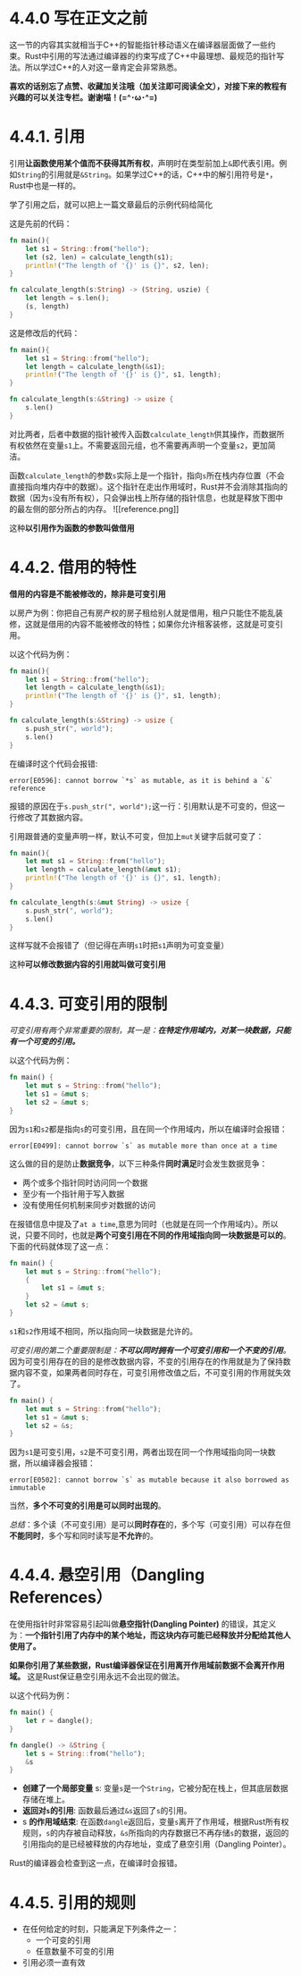 # 4.4.0 写在正文之前
这一节的内容其实就相当于C++的智能指针移动语义在编译器层面做了一些约束。Rust中引用的写法通过编译器的约束写成了C++中最理想、最规范的指针写法。所以学过C++的人对这一章肯定会非常熟悉。

**喜欢的话别忘了点赞、收藏加关注哦（加关注即可阅读全文），对接下来的教程有兴趣的可以关注专栏。谢谢喵！(=^･ω･^=)**
# 4.4.1. 引用
引用**让函数使用某个值而不获得其所有权**，声明时在类型前加上`&`即代表引用。例如`String`的引用就是`&String`。如果学过C++的话，C++中的解引用符号是`*`，Rust中也是一样的。

学了引用之后，就可以把上一篇文章最后的示例代码给简化

这是先前的代码：
```rust
fn main(){
	let s1 = String::from("hello");
	let (s2, len) = calculate_length(s1);
	println!("The length of '{}' is {}", s2, len);
}

fn calculate_length(s:String) -> (String, uszie) {
	let length = s.len();
	(s, length)
}
```
这是修改后的代码：
```rust
fn main(){
	let s1 = String::from("hello");
	let length = calculate_length(&s1);
	println!("The length of '{}' is {}", s1, length);
}

fn calculate_length(s:&String) -> usize {
	s.len()
}
```
对比两者，后者中数据的指针被传入函数`calculate_length`供其操作，而数据所有权依然在变量`s1`上。不需要返回元组，也不需要再声明一个变量`s2`，更加简洁。

函数`calculate_length`的参数`s`实际上是一个指针，指向`s`所在栈内存位置（不会直接指向堆内存中的数据）。这个指针在走出作用域时，Rust并不会消除其指向的数据（因为`s`没有所有权），只会弹出栈上所存储的指针信息，也就是释放下图中的最左侧的部分所占的内存。
![[reference.png]]

这种**以引用作为函数的参数叫做借用**

# 4.4.2. 借用的特性
**借用的内容是不能被修改的，除非是可变引用**

以房产为例：你把自己有房产权的房子租给别人就是借用，租户只能住不能乱装修，这就是借用的内容不能被修改的特性；如果你允许租客装修，这就是可变引用。

以这个代码为例：
```rust
fn main(){
	let s1 = String::from("hello");
	let length = calculate_length(&s1);
	println!("The length of '{}' is {}", s1, length);
}

fn calculate_length(s:&String) -> usize {
	s.push_str(", world");
	s.len()
}
```
在编译时这个代码会报错:
```
error[E0596]: cannot borrow `*s` as mutable, as it is behind a `&` reference
```
报错的原因在于`s.push_str(", world");`这一行：引用默认是不可变的，但这一行修改了其数据内容。

引用跟普通的变量声明一样，默认不可变，但加上`mut`关键字后就可变了：
```rust
fn main(){
	let mut s1 = String::from("hello");
	let length = calculate_length(&mut s1);
	println!("The length of '{}' is {}", s1, length);
}

fn calculate_length(s:&mut String) -> usize {
	s.push_str(", world");
	s.len()
}
```
这样写就不会报错了（但记得在声明`s1`时把`s1`声明为可变变量）

这种**可以修改数据内容的引用就叫做可变引用**

# 4.4.3. 可变引用的限制

*可变引用有两个非常重要的限制，其一是：**在特定作用域内，对某一块数据，只能有一个可变的引用。***

以这个代码为例：
```rust
fn main() {
	let mut s = String::from("hello");
	let s1 = &mut s;
	let s2 = &mut s;
}
```
因为`s1`和`s2`都是指向`s`的可变引用，且在同一个作用域内，所以在编译时会报错：
```
error[E0499]: cannot borrow `s` as mutable more than once at a time
```

这么做的目的是防止**数据竞争**，以下三种条件**同时满足**时会发生数据竞争：
- 两个或多个指针同时访问同一个数据
- 至少有一个指针用于写入数据
- 没有使用任何机制来同步对数据的访问

在报错信息中提及了`at a time`,意思为同时（也就是在同一个作用域内）。所以说，只要不同时，也就是**两个可变引用在不同的作用域指向同一块数据是可以的**。下面的代码就体现了这一点：
```rust
fn main() {
	let mut s = String::from("hello");
	{
		let s1 = &mut s;
	}
	let s2 = &mut s;
}
```
`s1`和`s2`作用域不相同，所以指向同一块数据是允许的。

*可变引用的第二个重要限制是：**不可以同时拥有一个可变引用和一个不变的引用**。* 因为可变引用存在的目的是修改数据内容，不变的引用存在的作用就是为了保持数据内容不变，如果两者同时存在，可变引用修改值之后，不可变引用的作用就失效了。
```rust
fn main() {
	let mut s = String::from("hello");
	let s1 = &mut s;
	let s2 = &s;
}
```
因为`s1`是可变引用，`s2`是不可变引用，两者出现在同一个作用域指向同一块数据，所以编译器会报错：
```
error[E0502]: cannot borrow `s` as mutable because it also borrowed as immutable
```

当然，**多个不可变的引用是可以同时出现的**。

*总结*：多个读（不可变引用）是可以**同时存在**的，多个写（可变引用）可以存在但**不能同时**，多个写和同时读写是**不允许**的。

# 4.4.4. 悬空引用（Dangling References）
在使用指针时非常容易引起叫做**悬空指针(Dangling Pointer)** 的错误，其定义为：**一个指针引用了内存中的某个地址，而这块内存可能已经释放并分配给其他人使用了。**

**如果你引用了某些数据，Rust编译器保证在引用离开作用域前数据不会离开作用域。** 这是Rust保证悬空引用永远不会出现的做法。

以这个代码为例：
```rust
fn main() {
	let r = dangle();
}

fn dangle() -> &String {
	let s = String::from("hello");
	&s
}
```
- **创建了一个局部变量** s:
  变量`s`是一个`String`，它被分配在栈上，但其底层数据存储在堆上。
- **返回对`s`的引用**:
  函数最后通过`&s`返回了`s`的引用。
- s **的作用域结束**:
  在函数`dangle`返回后，变量`s`离开了作用域，根据Rust所有权规则，`s`的内存被自动释放，`&s`所指向的内存数据已不再存储`s`的数据，返回的引用指向的是已经被释放的内存地址，变成了悬空引用（Dangling Pointer）。

Rust的编译器会检查到这一点，在编译时会报错。

# 4.4.5. 引用的规则
- 在任何给定的时刻，只能满足下列条件之一：
  - 一个可变的引用
  - 任意数量不可变的引用
- 引用必须一直有效
